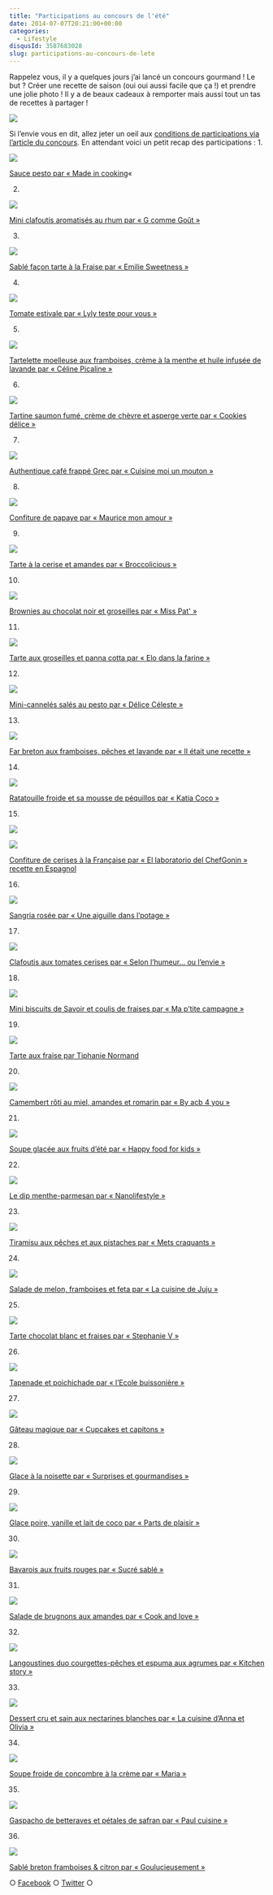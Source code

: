```yaml
---
title: "Participations au concours de l'été"
date: 2014-07-07T20:21:00+00:00
categories:
  - Lifestyle
disqusId: 3587683028
slug: participations-au-concours-de-lete
---
```


Rappelez vous, il y a quelques jours j’ai lancé un concours gourmand ! Le but ? Créer une recette de saison (oui oui aussi facile que ça !) et prendre une jolie photo ! Il y a de beaux cadeaux à remporter mais aussi tout un tas de recettes à partager !

![](http://www.crokmou.com/wp-content/uploads/2014/07/concours-ete2.jpg)

Si l’envie vous en dit, allez jeter un oeil aux [conditions de participations via l’article du concours](http://www.crokmou.com/2014/07/concours-estival.html). En attendant voici un petit recap des participations : 1.

![](http://www.crokmou.com/wp-content/uploads/2014/07/968921371.jpg)

[Sauce pesto par « Made in cooking](http://madeincooking.canalblog.com/archives/2014/07/04/30069111.html)« 

2.

![](http://www.crokmou.com/wp-content/uploads/2014/07/974160591.jpg)

[Mini clafoutis aromatisés au rhum par « G comme Goût »](http://gcommegout.canalblog.com/archives/2014/07/05/30198696.html)

3.

![](http://www.crokmou.com/wp-content/uploads/2014/07/sable-fraise-51.jpg)

[Sablé façon tarte à la Fraise par « Emilie Sweetness »](http://www.crokmou.com/wp-content/uploads/2014/07/sable-fraise-51.jpg)

4.

![](http://lylytest.zz.mu/wp-content/uploads/2014/07/DSCN2074.jpg)

[Tomate estivale par « Lyly teste pour vous »](http://lylytest.zz.mu/2014/07/concours-crokmou.html)

5.

![](http://www.crokmou.com/wp-content/uploads/2014/07/IMG_01701.jpg)

[Tartelette moelleuse aux framboises, crème à la menthe et huile infusée de lavande par « Céline Picaline »](https://lh5.googleusercontent.com/-epw4AoOtlko/U8Pw4TZwpwI/AAAAAAAAK_I/DaJ51BpNjgo/s842/tartelette-moelleuse-framboise-creme-menthe-huile-lavande-cecile-picaline.jpg)

6.

![](http://www.crokmou.com/wp-content/uploads/2014/07/975324181.jpg)

[Tartine saumon fumé, crème de chèvre et asperge verte par « Cookies délice »](http://cookiesdelice.canalblog.com/archives/2014/07/12/30236196.html)

7.

![](http://www.crokmou.com/wp-content/uploads/2014/07/caf-C3-A9frapp-C3-A93photoprincipale1.jpg)

[Authentique café frappé Grec par « Cuisine moi un mouton »](http://cuisinemoiunmouton.com/authentique-cafe-frappe-grec/)

8.

![](http://www.crokmou.com/wp-content/uploads/2014/07/IMG_42071.jpg)

[Confiture de papaye par « Maurice mon amour »](http://mauricemonamour.blogspot.be/2014/07/confiture-des-iles.html)

9.

![](http://www.crokmou.com/wp-content/uploads/2014/07/tarteceriseamande2-300x3001.jpg)

[Tarte à la cerise et amandes par « Broccolicious »](http://broccolicious.wordpress.com/2014/07/13/tarte-cerises-amandes/)

10.

![](http://www.crokmou.com/wp-content/uploads/2014/07/975620021.jpg)

[Brownies au chocolat noir et groseilles par « Miss Pat' »](http://cuisipat.canalblog.com/archives/2014/07/14/30243532.html)

11.

![](http://www.crokmou.com/wp-content/uploads/2014/07/image38-300x2251.jpg)

[Tarte aux groseilles et panna cotta par « Elo dans la farine »](http://elodanslafarine.com/2014/07/15/tarte-aux-groseilles-et-panna-cotta/#more-629)

12.

![](http://www.crokmou.com/wp-content/uploads/2014/07/cannel-C3-A9s-pesto21.jpg)

[Mini-cannelés salés au pesto par « Délice Céleste »](http://www.delice-celeste.com/mini-canneles-sales-pesto/)

13.

![](http://www.crokmou.com/wp-content/uploads/2014/07/juzmZioHadDgEvSE7gNAzhNvIT0-400x5331.jpg)

[Far breton aux framboises, pêches et lavande par « Il était une recette »](http://iletaitunerecette.eklablog.com/far-breton-a-la-framboise-peche-et-lavande-a108603372)

14.

![](http://www.crokmou.com/wp-content/uploads/2014/07/photo-21.jpg)

[Ratatouille froide et sa mousse de péquillos par « Katia Coco »](https://lh6.googleusercontent.com/-1-SZ0ih2IP0/U897oqIc3sI/AAAAAAAALFQ/jHexs2a9Emg/s800/ratatouille%2520froide%2520et%2520sa%2520mousse%2520de%2520pe%25CC%2581quillos.jpg)

15.

[![](http://crokmou.blogspot.com/)](https://www.blogger.com/blogger.g?blogID=8651192907650572976)

![](http://www.crokmou.com/wp-content/uploads/2014/07/DSC_03361.jpg)

[Confiture de cerises à la Française par « El laboratorio del ChefGonin » recette en Espagnol](http://el-laboratorio-del-chefgonin.blogspot.com.es/2014/07/como-preparar-tus-mermeladas-caseras.html)

16.

![](http://www.crokmou.com/wp-content/uploads/2014/07/IMG_86381.jpg)

[Sangria rosée par « Une aiguille dans l’potage »](http://uneaiguilledanslpotage.blogspot.fr/2014/07/sangria-rosee.html)

17.

![](http://www.crokmou.com/wp-content/uploads/2014/07/976369001.jpg)

[Clafoutis aux tomates cerises par « Selon l’humeur… ou l’envie »](http://nathalielielie.canalblog.com/archives/2014/07/23/30260611.html)

18.

![](http://www.crokmou.com/wp-content/uploads/2014/07/biscuits-de-Savoie-et-coulis-de-fraises-C2-A9-Ma-Ptite-Camapgne-566x8501.jpg)

[Mini biscuits de Savoir et coulis de fraises par « Ma p’tite campagne »](http://www.map-titecampagne.net/2014/07/24/mini-biscuits-de-savoie-et-coulis-de-fraises/)

19.

![](http://www.crokmou.com/wp-content/uploads/2014/07/tarte-aux-fraises1.jpg)

[Tarte aux fraise par Tiphanie Normand](https://lh5.googleusercontent.com/-AfNtFX5JoYg/U9Z3bIVWiOI/AAAAAAAALRg/BG0NSA81c7U/s800/tarte-fraise-tiphanie-normand.jpg)

20.

![](http://www.crokmou.com/wp-content/uploads/2014/07/ob_0ba4af_camembert-roti-a1.jpg)

[Camembert rôti au miel, amandes et romarin par « By acb 4 you »](http://www.byacb4you.com/2014/07/camembert-roti-au-miel-amande-et-romarin.html)

21.

![](http://www.crokmou.com/wp-content/uploads/2014/07/Capture-d-E2-80-99e-CC-81cran-2014-07-28-a-CC-80-18.20.101.png)

[Soupe glacée aux fruits d’été par « Happy food for kids »](http://happyfoodforkids.blogspot.be/2014/07/soupe-glacee-aux-fruits-dete_28.html)

22.

![](http://www.crokmou.com/wp-content/uploads/2014/07/img_1419-300x2901.jpg)

[Le dip menthe-parmesan par « Nanolifestyle »](https://mynanolifestyle.wordpress.com/2014/07/28/ma-recette-dapero-de-lete/)

23.

[![](http://www.crokmou.com/wp-content/uploads/2014/07/683792IMG4338-300x2001-300x200.jpg)](http://metscraquants.blogspot.be/2014/07/tiramisu-aux-peches-et-aux-pistaches.html)

[Tiramisu aux pêches et aux pistaches par « Mets craquants »](http://metscraquants.blogspot.be/2014/07/tiramisu-aux-peches-et-aux-pistaches.html)

24.

![](http://www.crokmou.com/wp-content/uploads/2014/07/ob_5e49d7_img-03981.jpg)

[Salade de melon, framboises et feta par « La cuisine de Juju »](http://lacuisinedejuju.over-blog.com/2014/07/salade-melon-framboises-et-feta.html)

25.

![](http://www.crokmou.com/wp-content/uploads/2014/07/Tarte-choco-blanc-fraises1.jpg)

[Tarte chocolat blanc et fraises par « Stephanie V »](https://lh4.googleusercontent.com/-NIqhBvPrLm8/U9fKgzIBEHI/AAAAAAAALTw/0sx2WICsw9c/s800/tarte-fraise-chocolat-blanc-stephanie-v.jpg)

26.

![](http://www.crokmou.com/wp-content/uploads/2014/07/P1060826a1.jpg)

[Tapenade et poichichade par « l’Ecole buissonière »](http://ecolebuissonniere.blogspot.fr/2014/07/tapenade-et-poichichade.html)

27.

![](http://www.crokmou.com/wp-content/uploads/2014/07/Capture-d-E2-80-99e-CC-81cran-2014-07-29-a-CC-80-18.26.581.png)

[Gâteau magique par « Cupcakes et capitons »](http://cupcakesetcapitons.eklablog.com/le-fameux-gateau-magique-a108685469)

28.

![](http://www.crokmou.com/wp-content/uploads/2014/07/img_4034-200x3001.jpg)

[Glace à la noisette par « Surprises et gourmandises »](http://surprisesetgourmandises.wordpress.com/2014/07/29/glace-a-la-noisette/)

29.

![](http://www.crokmou.com/wp-content/uploads/2014/07/DSC_01021.jpg)

[Glace poire, vanille et lait de coco par « Parts de plaisir »](http://partsdeplaisir.blogspot.be/2014/07/glace-la-poire-vanille-et-lait-de-coco.html)

30.

![](http://www.crokmou.com/wp-content/uploads/2014/07/15-17431.jpg)

[Bavarois aux fruits rouges par « Sucré sablé »](http://sucre-sable.over-blog.com/2014/07/bavarois-aux-fruits-rouges.html)

31.

![](http://www.crokmou.com/wp-content/uploads/2014/07/p1120783-225x3001.jpg)

[Salade de brugnons aux amandes par « Cook and love »](http://cookandlove19.wordpress.com/2014/07/30/salade-de-brugnons-aux-amandes-et-a-lhuile-dolive-de-sitia/)

32.

![](http://www.crokmou.com/wp-content/uploads/2014/07/featured1.jpg)

[Langoustines duo courgettes-pêches et espuma aux agrumes par « Kitchen story »](http://www.kitchenstory.net/langoustines-duo-courgettes-peches-espuma-aux-argrumes/)

33.

![](http://www.crokmou.com/wp-content/uploads/2014/07/ob_4102db_dessert-cru-amandes-dattes-nectarine-b1.jpg)

[Dessert cru et sain aux nectarines blanches par « La cuisine d’Anna et Olivia »](http://www.lacuisinedannaetolivia.com/2014/07/dessert-cru-et-sain-aux-nectarines-blanches-sur-base-de-creme-croquante-amandes-et-dattes.html)

34.

![](http://www.crokmou.com/wp-content/uploads/2014/07/ob_604e80_recettes020crete1.jpg)

[Soupe froide de concombre à la crème par « Maria »](http://www.mariaevents.com/2014/07/soupe-froide-de-concombre-a-la-creme.html)

35.

![](http://www.crokmou.com/wp-content/uploads/2014/07/97772576-200x3001-200x300.jpg)

[Gaspacho de betteraves et pétales de safran par « Paul cuisine »](http://www.paulcuisine.fr/archives/2014/07/31/30301269.html)

36.

![](http://www.crokmou.com/wp-content/uploads/2014/07/Sabl-2525C3-2525A9-252520Breton-252520Framboise-252520Citron-252520logo-2525203_thumb-25255B1-25255D-200x3001.jpg)

[Sablé breton framboises & citron par « Goulucieusement »](http://goulucieusement.blogspot.fr/2014/07/sable-breton-framboise-citron-et-cream.html)

○ [Facebook](https://www.facebook.com/crokmou.blog) ○ [Twitter](https://twitter.com/Crokmou) ○

